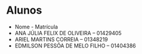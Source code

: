 # Alunos

* Nome - Matrícula
* ANA JÚLIA FELIX DE OLIVEIRA – 01429405
* ARIEL MARTINS CORREIA – 01348219
* EDMILSON PESSÔA DE MELO FILHO – 01404386